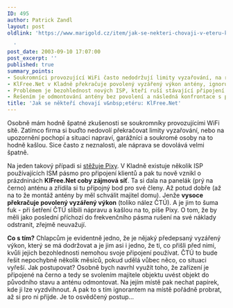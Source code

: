 ```yaml
---
ID: 495
author: Patrick Zandl
layout: post
oldlink: 'https://www.marigold.cz/item/jak-se-nekteri-chovaji-v-eteru-klfree-net

  '
post_date: 2003-09-10 17:07:00
post_excerpt: ''
published: true
summary_points:
- Soukromníci provozující WiFi často nedodržují limity vyzařování, na rozdíl od firem.
- KlFree.Net v Kladně překračuje povolený vyzářený výkon antény, ignoruje nálezy ČTÚ.
- Problémem je bezohlednost nových ISP, kteří ruší stávající připojení a nedbají předpisů.
- Řešením je odmontování antény bez povolení a následná konfrontace s provozovatelem.
title: 'Jak se někteří chovají v&nbsp;etéru: KlFree.Net'
---
```


<p>
Osobně mám hodně špatné zkušenosti se soukromníky provozujícími WiFi sítě. Zatímco firma si buďto nedovolí překračovat limity vyzařování, nebo na upozornění pochopí a situaci napraví, garážníci a soukromé osoby na to hodně kašlou. Sice často z neznalosti, ale náprava se dovolává velmi špatně. </p>

<p>
Na jeden takový případi si <A href="http://www.pixy.cz/blogg/web/2003_09_01_archiv.html#1063191896" target=_blank>stěžuje Pixy</A>. V Kladně existuje několik ISP používajících ISM pásmo pro připojení klientů a pak tu nově vznikl o prázdninách <STRONG>KlFree.Net coby zájmová síť</STRONG>. Ta si dala na panelák (prý na černo) anténu a zřídila si tu přípojný bod pro své členy. Až potud dobře (až na to že montáž antény by měl schválit majitel domu). Jenže <STRONG>vysoce překračuje povolený vyzářený výkon</STRONG> (toliko nález ČTÚ). A je jim to šuma fuk - při šetření ČTÚ slíbili nápravu a kašlou na to, píše Pixy. O tom, že by měli jako poslední příchozí do frekvenčního pásma rušení na své náklady odstranit, zřejmě neuvažují. </p>

<p>
<STRONG>Co s tím?</STRONG> Chlapcům je evidentně jedno, že je nějaký předepsaný vyzářený výkon, který se má dodržovat a je jim asi i jedno, že ti, co přišli před nimi, kvůli jejich bezohlednosti nemohou svoje připojení používat. ČTÚ to bude řešit nepochybně několik měsíců, pokud udělá vůbec něco, co situaci vyřeší. Jak postupovat? Osobně bych navrhl využít toho, že zařízení je připojené na černo a tedy se svolením majitele objektu uvést objekt do původního stavu a anténu odmontovat. Na jejím místě pak nechat papírek, kde ji lze vyzdvihnout. A pak to s tím ignorantem na místě pořádně probrat, až si pro ni přijde. Je to osvědčený postup...</p>